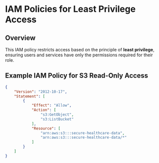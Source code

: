 # IAM Policies for Least Privilege Access

## Overview
This IAM policy restricts access based on the principle of **least privilege**, ensuring users and services have only the permissions required for their role.

## Example IAM Policy for S3 Read-Only Access
```json
{
    "Version": "2012-10-17",
    "Statement": [
        {
            "Effect": "Allow",
            "Action": [
                "s3:GetObject",
                "s3:ListBucket"
            ],
            "Resource": [
                "arn:aws:s3:::secure-healthcare-data",
                "arn:aws:s3:::secure-healthcare-data/*"
            ]
        }
    ]
}
